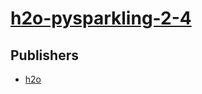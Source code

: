 # [h2o-pysparkling-2-4](https://pypi.org/project/h2o-pysparkling-2-4)



## Publishers
- [h2o](https://pypi.org/user/h2o)

